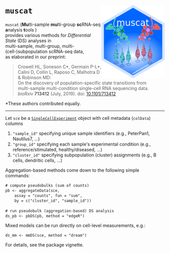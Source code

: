 # `muscat` <img src="inst/extdata/muscat.png" width="200" align="right" /> 

`muscat` (**Mu**lti-sample **mu**lti-group **sc**RNA-seq **a**nalysis **t**ools )  
provides various methods for *Differential State* (DS) analyses in  
multi-sample, multi-group, multi-(cell-)subpopulation scRNA-seq data,  
as elaborated in our preprint:

> Crowell HL, Soneson C\*, Germain P-L\*,  
Calini D, Collin L, Raposo C, Malhotra D & Robinson MD:  
On the discovery of population-specific state transitions from  
multi-sample multi-condition single-cell RNA sequencing data.  
*bioRxiv* **713412** (July, 2019). doi: [10.1101/713412](https://doi.org/10.1101/713412)

*These authors contributed equally.

***

Let `sce` be a [`SingleCellExperiment`](https://www.bioconductor.org/packages/SingleCellExperiment.html) object with cell metadata (`colData`) columns

1. `"sample_id"` specifying unique sample identifiers (e.g., PeterPan1, Nautilus7, ...)
2. `"group_id"` specifying each sample's experimental condition (e.g., reference/stimulated, healthy/diseased, ...)
3. `"cluster_id"` specifying subpopulation (cluster) assignments (e.g., B cells, dendritic cells, ...)

Aggregation-based methods come down to the following simple commands: 

```{r}
# compute pseudobulks (sum of counts)
pb <- aggregateData(sce, 
    assay = "counts", fun = "sum",
    by = c("cluster_id", "sample_id"))
    
# run pseudobulk (aggregation-based) DS analysis
ds_pb <- pbDS(pb, method = "edgeR")
```

Mixed models can be run directly on cell-level measurements, e.g.:

```{r}
ds_mm <- mmDS(sce, method = "dream")
```

For details, see the package vignette.